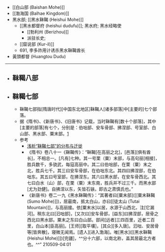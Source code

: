 - [[白山部 (Baishan Mohe)]]
- [[渤海国 (Balhae Kingdom)]]
- 黑水部; [[黑水靺鞨 (Heishui Mohe)]]
    - [[黑水都督府 (heishui dudufu)]]; 黑水府; 黑水经略使
        - [[勃利州 (Berizhou)]]
        - 派驻长史;
    - [[窟说部 (Kur-il)]]
    - 691, 李多祚用计诱杀黑水靺鞨酋长
- 黃頭都督 (Huangtou Dudu)
- ---
- ## 靺鞨八部
- ## 靺鞨七部
    - 靺鞨七部指[隋唐时代][中国东北地区]靺鞨人[诸多部落]中[主要的]七个部落。
    - 据《隋书》、《新唐书》、《旧唐书》记载，当时靺鞨有[数十个部落]，其中[主要的部落]有七个，分别是：伯咄部、安车骨部、拂涅部、号室部、白山部、黑水部、粟末部。[1](((lzY-ztUtf)))
    - 参考
        - [浅析“靺鞨七部”的分布与迁徙](https://web.archive.org/web/20160610132610/http://lunwencloud.com/lunwen/lishilunwen/minzushizhi/20150609/366517.html)
        - 《隋书》卷八十一《靺鞨传》：“靺鞨[在高丽之北]，[邑落][俱有酋长]，不相总一。[凡有]七种。其一号栗（粟）末部，与高句丽[相接]，胜兵数千，多骁武，每寇高丽中。其二曰伯咄部，在栗（粟）末之北，胜兵七千。其三曰安车骨部，在伯咄东北。其四曰拂涅部，在伯咄东。其五曰号室部，在拂涅东。其六曰黑水部，在安车骨西北。其七曰白水（山）部，在栗（粟）末东南，胜兵并不过三千。而黑水部[尤为劲健]。自拂涅以东，矢皆石镞，即古之肃慎氏也。”
        - 《新唐书》卷二一九《黑水靺鞨传》：“其著者曰[粟末部]([[粟末靺鞨 (Sumo Mohe)]])，居最南，抵太白山，亦曰[[徒太山 (Tutai Mountain)]]，与高丽接。依[粟末水]以居，水源于山西北，注[它漏河]。稍东北曰[汩咄部]，[又次曰]安车骨部，[益东]曰拂涅部，居骨之西北曰黑水部。粟末之东曰白山部。部间[远者]三四百里，近者二百里，白山本[臣高丽]。[王师][取平壤]，[其众][多入唐]。汩咄、安居骨等[皆奔散]，寝微无闻焉。[遗人][进入渤海]。唯[黑水]([[黑水靺鞨 (Heishui Mohe)]])[完疆]，^^分十六部，以南北称，盖其居最北方者也。^^”
210509-04:01

